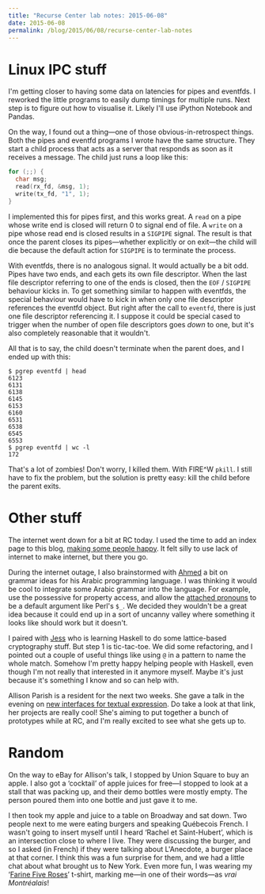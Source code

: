 ```yaml
---
title: "Recurse Center lab notes: 2015-06-08"
date: 2015-06-08
permalink: /blog/2015/06/08/recurse-center-lab-notes
---
```


# Linux IPC stuff
I'm getting closer to having some data on latencies for pipes and eventfds. I
reworked the little programs to easily dump timings for multiple runs. Next
step is to figure out how to visualise it. Likely I'll use iPython Notebook and
Pandas.

On the way, I found out a thing—one of those obvious-in-retrospect things. Both
the pipes and eventfd programs I wrote have the same structure. They start a
child process that acts as a server that responds as soon as it receives a
message. The child just runs a loop like this:

~~~ C
for (;;) {
  char msg;
  read(rx_fd, &msg, 1);
  write(tx_fd, "1", 1);
}
~~~

I implemented this for pipes first, and this works great. A `read` on a pipe
whose write end is closed will return 0 to signal end of file. A `write` on a
pipe whose read end is closed results in a `SIGPIPE` signal. The result is that
once the parent closes its pipes—whether explicitly or on exit—the child will
die because the default action for `SIGPIPE` is to terminate the process.

With eventfds, there is no analogous signal. It would actually be a bit odd.
Pipes have two ends, and each gets its own file descriptor. When the last file
descriptor referring to one of the ends is closed, then the `EOF` / `SIGPIPE`
behaviour kicks in. To get something similar to happen with eventfds, the
special behaviour would have to kick in when only one file descriptor
references the eventfd object. But right after the call to `eventfd`, there is
just one file descriptor referencing it. I suppose it could be special cased to
trigger when the number of open file descriptors goes _down_ to one, but it's
also completely reasonable that it wouldn't.

All that is to say, the child doesn't terminate when the parent does, and I ended up with this:

~~~
$ pgrep eventfd | head
6123
6131
6138
6145
6153
6160
6531
6538
6545
6553
$ pgrep eventfd | wc -l
172
~~~

That's a lot of zombies! Don't worry, I killed them. With FIRE^W `pkill`. I
still have to fix the problem, but the solution is pretty easy: kill the child
before the parent exits.

# Other stuff
The internet went down for a bit at RC today. I used the time to add an index
page to this blog, [making some people happy][index-tweet]. It felt silly to
use lack of internet to make internet, but there you go.

During the internet outage, I also brainstormed with [Ahmed] a bit on grammar
ideas for his Arabic programming language. I was thinking it would be cool to
integrate some Arabic grammar into the language. For example, use the
possessive for property access, and allow the [attached pronouns][pronouns] to
be a default argument like Perl's `$_`. We decided they wouldn't be a great
idea because it could end up in a sort of uncanny valley where something it
looks like should work but it doesn't.

[index-tweet]: https://twitter.com/kamalmarhubi/status/607967764620431361
[ahmed]: https://twitter.com/SimplyAhmaz1ng
[pronouns]: https://en.wikipedia.org/wiki/Arabic_grammar#Enclitic_pronouns

I paired with [Jess] who is learning Haskell to do some lattice-based
cryptography stuff. But step 1 is tic-tac-toe. We did some refactoring, and I
pointed out a couple of useful things like using `@` in a pattern to name the
whole match. Somehow I'm pretty happy helping people with Haskell, even though
I'm not really that interested in it anymore myself. Maybe it's just because
it's something I know and so can help with.

[jess]: https://twitter.com/optimistsinc

Allison Parish is a resident for the next two weeks. She gave a talk in the
evening on [new interfaces for textual expression][nite]. Do take a look at
that link, her projects are really cool! She's aiming to put together a bunch
of prototypes while at RC, and I'm really excited to see what she gets up to.

[nite]: http://www.decontextualize.com/projects/nite/

# Random

On the way to eBay for Allison's talk, I stopped by Union Square to buy an
apple. I also got a ‘cocktail’ of apple juices for free—I stopped to look at a
stall that was packing up, and their demo bottles were mostly empty.  The
person poured them into one bottle and just gave it to me.

I then took my apple and juice to a table on Broadway and sat down. Two people
next to me were eating burgers and speaking Québecois French. I wasn't going to
insert myself until I heard ‘Rachel et Saint-Hubert’, which is an intersection
close to where I live. They were discussing the burger, and so I asked (in
French) if they were talking about L'Anecdote, a burger place at that corner. I
think this was a fun surprise for them, and we had a little chat about what
brought us to New York. Even more fun, I was wearing my ‘[Farine Five
Roses][five-roses]’ t-shirt, marking me—in one of their words—as _vrai
Montréalais_!

[five-roses]: https://en.wikipedia.org/wiki/Five_Roses_Flour
